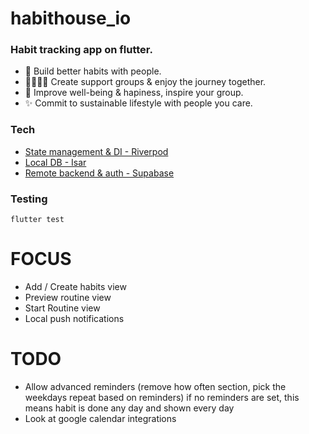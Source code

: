 # habithouse_io

### Habit tracking app on flutter.
- 🌟 Build better habits with people. 
- 👨‍👩‍👧‍👦 Create support groups & enjoy the journey together.
- 🧘 Improve well-being & hapiness, inspire your group.
- ✨ Commit to sustainable lifestyle with people you care.

### Tech
- [State management & DI - Riverpod](https://riverpod.dev/)
- [Local DB - Isar](https://isar.dev/)
- [Remote backend & auth - Supabase](https://supabase.com/)

### Testing
```
flutter test
```

# FOCUS
- Add / Create habits view
- Preview routine view
- Start Routine view
- Local push notifications

# TODO
- Allow advanced reminders (remove how often section, pick the weekdays repeat based on reminders) if no reminders are set, this means habit is done any day and shown every day
- Look at google calendar integrations